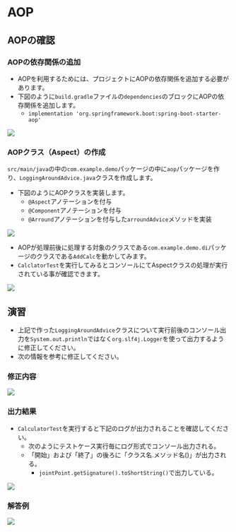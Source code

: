 # AOP

## AOPの確認

### AOPの依存関係の追加

- AOPを利用するためには、プロジェクトにAOPの依存関係を追加する必要があります。
- 下図のように`build.gradle`ファイルの`dependencies`のブロックにAOPの依存関係を追加します。
  - `implementation 'org.springframework.boot:spring-boot-starter-aop'`

![](https://www.image-pit.com/sboot-text/img/aop-add-dependency.png)

### AOPクラス（Aspect）の作成

`src/main/java`の中の`com.example.demo`パッケージの中に`aop`パッケージを作り、`LoggingAroundAdvice.java`クラスを作成します。
- 下図のようにAOPクラスを実装します。
  - `@Aspect`アノテーションを付与
  - `@Component`アノテーションを付与
  - `@Arround`アノテーションを付与した`arroundAdvice`メソッドを実装

![](https://www.image-pit.com/sboot-text/img/aop-new-aspect.png)

- AOPが処理前後に処理する対象のクラスである`com.example.demo.di`パッケージのクラスである`AddCalc`を動かしてみます。
- `CalclatorTest`を実行してみるとコンソールにてAspectクラスの処理が実行されている事が確認できます。

![](https://www.image-pit.com/sboot-text/img/aop-check-aspect.png)

## 演習

- 上記で作った`LoggingAroundAdvice`クラスについて実行前後のコンソール出力を`System.out.println`ではなく`org.slf4j.Logger`を使って出力するように修正してください。
- 次の情報を参考に修正してください。

### 修正内容

![](https://www.image-pit.com/sboot-text/img/aop-practice-02.png)

### 出力結果

- `CalculatorTest`を実行すると下記のログが出力されることを確認してください。
  - 次のようにテストケース実行毎にログ形式でコンソール出力される。
  - 「開始」および「終了」の後ろに「クラス名.メソッド名()」が出力される。
    - `jointPoint.getSignature().toShortString()`で出力している。

![](https://www.image-pit.com/sboot-text/img/aop-practice-04.png)

### 解答例

![](https://www.image-pit.com/sboot-text/img/aop-practice-03.png)

